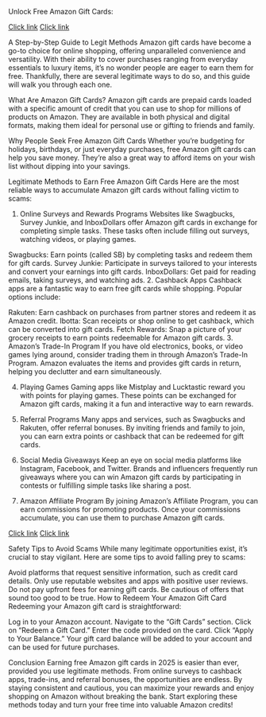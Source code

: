 Unlock Free Amazon Gift Cards: 

[Click link](https://cutt.ly/le0LEG5q)
[Click link](https://cutt.ly/le0LEG5q)

A Step-by-Step Guide to Legit Methods
Amazon gift cards have become a go-to choice for online shopping, offering unparalleled convenience and versatility. With their ability to cover purchases ranging from everyday essentials to luxury items, it’s no wonder people are eager to earn them for free. Thankfully, there are several legitimate ways to do so, and this guide will walk you through each one.

What Are Amazon Gift Cards?
Amazon gift cards are prepaid cards loaded with a specific amount of credit that you can use to shop for millions of products on Amazon. They are available in both physical and digital formats, making them ideal for personal use or gifting to friends and family.

Why People Seek Free Amazon Gift Cards
Whether you’re budgeting for holidays, birthdays, or just everyday purchases, free Amazon gift cards can help you save money. They’re also a great way to afford items on your wish list without dipping into your savings.

Legitimate Methods to Earn Free Amazon Gift Cards
Here are the most reliable ways to accumulate Amazon gift cards without falling victim to scams:

1. Online Surveys and Rewards Programs
Websites like Swagbucks, Survey Junkie, and InboxDollars offer Amazon gift cards in exchange for completing simple tasks. These tasks often include filling out surveys, watching videos, or playing games.

Swagbucks: Earn points (called SB) by completing tasks and redeem them for gift cards.
Survey Junkie: Participate in surveys tailored to your interests and convert your earnings into gift cards.
InboxDollars: Get paid for reading emails, taking surveys, and watching ads.
2. Cashback Apps
Cashback apps are a fantastic way to earn free gift cards while shopping. Popular options include:

Rakuten: Earn cashback on purchases from partner stores and redeem it as Amazon credit.
Ibotta: Scan receipts or shop online to get cashback, which can be converted into gift cards.
Fetch Rewards: Snap a picture of your grocery receipts to earn points redeemable for Amazon gift cards.
3. Amazon’s Trade-In Program
If you have old electronics, books, or video games lying around, consider trading them in through Amazon’s Trade-In Program. Amazon evaluates the items and provides gift cards in return, helping you declutter and earn simultaneously.

4. Playing Games
Gaming apps like Mistplay and Lucktastic reward you with points for playing games. These points can be exchanged for Amazon gift cards, making it a fun and interactive way to earn rewards.

5. Referral Programs
Many apps and services, such as Swagbucks and Rakuten, offer referral bonuses. By inviting friends and family to join, you can earn extra points or cashback that can be redeemed for gift cards.

6. Social Media Giveaways
Keep an eye on social media platforms like Instagram, Facebook, and Twitter. Brands and influencers frequently run giveaways where you can win Amazon gift cards by participating in contests or fulfilling simple tasks like sharing a post.

7. Amazon Affiliate Program
By joining Amazon’s Affiliate Program, you can earn commissions for promoting products. Once your commissions accumulate, you can use them to purchase Amazon gift cards.

[Click link](https://cutt.ly/le0LEG5q)
[Click link](https://cutt.ly/le0LEG5q)

Safety Tips to Avoid Scams
While many legitimate opportunities exist, it’s crucial to stay vigilant. Here are some tips to avoid falling prey to scams:

Avoid platforms that request sensitive information, such as credit card details.
Only use reputable websites and apps with positive user reviews.
Do not pay upfront fees for earning gift cards.
Be cautious of offers that sound too good to be true.
How to Redeem Your Amazon Gift Card
Redeeming your Amazon gift card is straightforward:

Log in to your Amazon account.
Navigate to the “Gift Cards” section.
Click on “Redeem a Gift Card.”
Enter the code provided on the card.
Click “Apply to Your Balance.”
Your gift card balance will be added to your account and can be used for future purchases.

Conclusion
Earning free Amazon gift cards in 2025 is easier than ever, provided you use legitimate methods. From online surveys to cashback apps, trade-ins, and referral bonuses, the opportunities are endless. By staying consistent and cautious, you can maximize your rewards and enjoy shopping on Amazon without breaking the bank. Start exploring these methods today and turn your free time into valuable Amazon credits!
